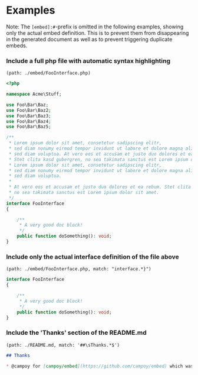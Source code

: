 # Examples

Note: The `[embed]:#`-prefix is omitted in the following examples, showing only the actual embed definition. This is to
prevent them from disappearing in the generated document as well as to prevent triggering duplicate embeds.

### Include a full php file with automatic syntax highlighting

`(path: ./embed/FooInterface.php)`

[embed]:# (path: ./embed/FooInterface.php)
```php
<?php

namespace Acme\Stuff;

use Foo\Bar\Baz;
use Foo\Bar\Baz2;
use Foo\Bar\Baz3;
use Foo\Bar\Baz4;
use Foo\Bar\Baz5;

/**
 * Lorem ipsum dolor sit amet, consetetur sadipscing elitr,
 * sed diam nonumy eirmod tempor invidunt ut labore et dolore magna aliquyam erat,
 * sed diam voluptua. At vero eos et accusam et justo duo dolores et ea rebum.
 * Stet clita kasd gubergren, no sea takimata sanctus est Lorem ipsum dolor sit amet.
 * Lorem ipsum dolor sit amet, consetetur sadipscing elitr,
 * sed diam nonumy eirmod tempor invidunt ut labore et dolore magna aliquyam erat,
 * sed diam voluptua.
 *
 * At vero eos et accusam et justo duo dolores et ea rebum. Stet clita kasd gubergren,
 * no sea takimata sanctus est Lorem ipsum dolor sit amet.
 */
interface FooInterface
{

    /**
     * A very good doc block!
     */
    public function doSomething(): void;
}

```
### Include only the actual interface definition of the file above

`(path: ./embed/FooInterface.php, match: "interface.*}")`

[embed]:# (path: ./embed/FooInterface.php, match: "interface.*}")
```php
interface FooInterface
{

    /**
     * A very good doc block!
     */
    public function doSomething(): void;
}
```

### Include the 'Thanks' section of the README.md

`(path: ./README.md, match: '##\sThanks.*$')`

[embed]:# (path: ./README.md, match: '##\sThanks.*$')
```markdown
## Thanks

* @campoy for [campoy/embed](https://github.com/campoy/embed) which was a huge inspiration.

```

